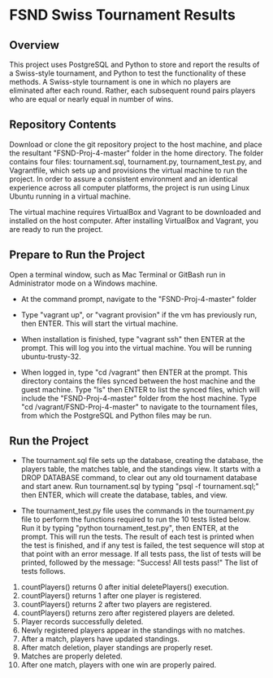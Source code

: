 # FSND Swiss Tournament Results

## Overview
This project uses PostgreSQL and Python to store and report the results of a Swiss-style tournament, and Python to test the functionality of these methods.  A Swiss-style tournament is one in which no players are eliminated after each round.  Rather, each subsequent round pairs players who are equal or nearly equal in number of wins.   

## Repository Contents
Download or clone the git repository project to the host machine, and place the resultant "FSND-Proj-4-master" folder in the home directory. The folder contains four files:  tournament.sql, tournament.py, tournament_test.py, and Vagrantfile, which sets up and provisions the virtual machine to run the project.   In order to assure a consistent environment and an identical experience across all computer platforms, the project is run using Linux Ubuntu running in a virtual machine.

The virtual machine requires VirtualBox and Vagrant to be downloaded and installed on the host computer.  After installing VirtualBox and Vagrant, you are ready to run the project.

## Prepare to Run the Project
Open a terminal window, such as Mac Terminal or GitBash run in Administrator mode on a Windows machine.

- At the command prompt, navigate to the "FSND-Proj-4-master" folder

- Type "vagrant up", or "vagrant provision" if the vm has previously run, then ENTER.  This will start the virtual machine.

- When installation is finished, type "vagrant ssh" then ENTER at the prompt.  This will log you into the virtual machine.  You will be running ubuntu-trusty-32.

- When logged in, type "cd /vagrant" then ENTER at the prompt.  This directory contains the files synced between the host machine and the guest machine.  Type "ls" then ENTER to list the synced files, which will include the "FSND-Proj-4-master" folder from the host machine.  Type "cd /vagrant/FSND-Proj-4-master" to navigate to the tournament files, from which the PostgreSQL and Python files may be run.

## Run the Project
- The tournament.sql file sets up the database, creating the database, the players table, the matches table, and the standings view.  It starts with a DROP DATABASE command, to clear out any old tournament database and start anew.  Run tournament.sql by typing "psql -f tournament.sql;" then ENTER, which will create the database, tables, and view.

- The tournament_test.py file uses the commands in the tournament.py file to perform the functions required to run the 10 tests listed below.  Run it by typing "python tournament_test.py", then ENTER, at the prompt.  This will run the tests.  The result of each test is printed when the test is finished, and if any test is failed, the test sequence will stop at that point with an error message.  If all tests pass, the list of tests will be printed, followed by the message:  "Success!  All tests pass!"  The list of tests follows.

 1. countPlayers() returns 0 after initial deletePlayers() execution.
 2. countPlayers() returns 1 after one player is registered.
 3. countPlayers() returns 2 after two players are registered.
 4. countPlayers() returns zero after registered players are deleted.
 5. Player records successfully deleted.
 6. Newly registered players appear in the standings with no matches.
 7. After a match, players have updated standings.
 8. After match deletion, player standings are properly reset.
 9. Matches are properly deleted.
 10. After one match, players with one win are properly paired.
 